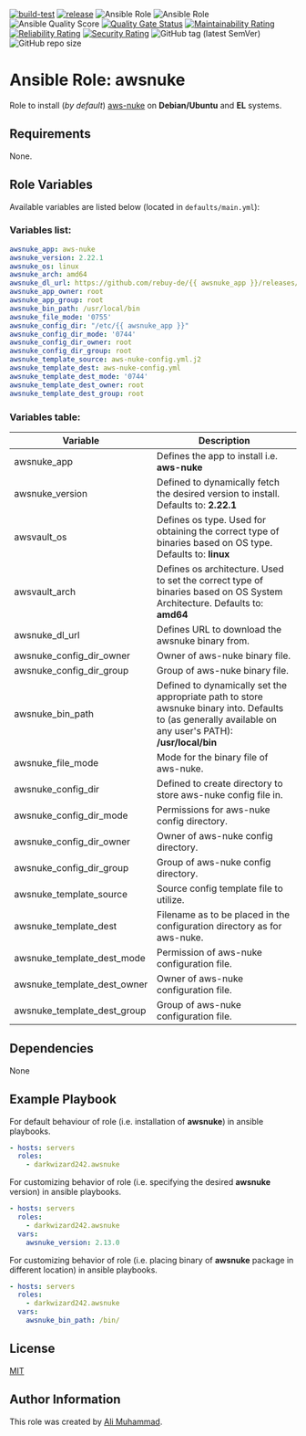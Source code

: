 [![build-test](https://github.com/darkwizard242/ansible-role-awsnuke/workflows/build-and-test/badge.svg?branch=master)](https://github.com/darkwizard242/ansible-role-awsnuke/actions?query=workflow%3Abuild-and-test) [![release](https://github.com/darkwizard242/ansible-role-awsnuke/workflows/release/badge.svg)](https://github.com/darkwizard242/ansible-role-awsnuke/actions?query=workflow%3Arelease) ![Ansible Role](https://img.shields.io/ansible/role/48139?color=dark%20green%20) ![Ansible Role](https://img.shields.io/ansible/role/d/48139?label=role%20downloads) ![Ansible Quality Score](https://img.shields.io/ansible/quality/48139?label=ansible%20quality%20score) [![Quality Gate Status](https://sonarcloud.io/api/project_badges/measure?project=ansible-role-awsnuke&metric=alert_status)](https://sonarcloud.io/dashboard?id=ansible-role-awsnuke) [![Maintainability Rating](https://sonarcloud.io/api/project_badges/measure?project=ansible-role-awsnuke&metric=sqale_rating)](https://sonarcloud.io/dashboard?id=ansible-role-awsnuke) [![Reliability Rating](https://sonarcloud.io/api/project_badges/measure?project=ansible-role-awsnuke&metric=reliability_rating)](https://sonarcloud.io/dashboard?id=ansible-role-awsnuke) [![Security Rating](https://sonarcloud.io/api/project_badges/measure?project=ansible-role-awsnuke&metric=security_rating)](https://sonarcloud.io/dashboard?id=ansible-role-awsnuke) ![GitHub tag (latest SemVer)](https://img.shields.io/github/tag/darkwizard242/ansible-role-awsnuke?label=release) ![GitHub repo size](https://img.shields.io/github/repo-size/darkwizard242/ansible-role-awsnuke?color=orange&style=flat-square)

# Ansible Role: awsnuke

Role to install (_by default_) [aws-nuke](https://github.com/rebuy-de/aws-nuke) on **Debian/Ubuntu** and **EL** systems.

## Requirements

None.

## Role Variables

Available variables are listed below (located in `defaults/main.yml`):

### Variables list:

```yaml
awsnuke_app: aws-nuke
awsnuke_version: 2.22.1
awsnuke_os: linux
awsnuke_arch: amd64
awsnuke_dl_url: https://github.com/rebuy-de/{{ awsnuke_app }}/releases/download/v{{ awsnuke_version }}/{{ awsnuke_app }}-v{{ awsnuke_version }}-{{ awsnuke_os }}-{{ awsnuke_arch }}.tar.gz
awsnuke_app_owner: root
awsnuke_app_group: root
awsnuke_bin_path: /usr/local/bin
awsnuke_file_mode: '0755'
awsnuke_config_dir: "/etc/{{ awsnuke_app }}"
awsnuke_config_dir_mode: '0744'
awsnuke_config_dir_owner: root
awsnuke_config_dir_group: root
awsnuke_template_source: aws-nuke-config.yml.j2
awsnuke_template_dest: aws-nuke-config.yml
awsnuke_template_dest_mode: '0744'
awsnuke_template_dest_owner: root
awsnuke_template_dest_group: root
```

### Variables table:

Variable                    | Description
--------------------------- | ---------------------------------------------------------------------------------------------------------------------------------------------------------
awsnuke_app                 | Defines the app to install i.e. **aws-nuke**
awsnuke_version             | Defined to dynamically fetch the desired version to install. Defaults to: **2.22.1**
awsvault_os                 | Defines os type. Used for obtaining the correct type of binaries based on OS type. Defaults to: **linux**
awsvault_arch               | Defines os architecture. Used to set the correct type of binaries based on OS System Architecture. Defaults to: **amd64**
awsnuke_dl_url              | Defines URL to download the awsnuke binary from.
awsnuke_config_dir_owner    | Owner of aws-nuke binary file.
awsnuke_config_dir_group    | Group of aws-nuke binary file.
awsnuke_bin_path            | Defined to dynamically set the appropriate path to store awsnuke binary into. Defaults to (as generally available on any user's PATH): **/usr/local/bin**
awsnuke_file_mode           | Mode for the binary file of aws-nuke.
awsnuke_config_dir          | Defined to create directory to store aws-nuke config file in.
awsnuke_config_dir_mode     | Permissions for aws-nuke config directory.
awsnuke_config_dir_owner    | Owner of aws-nuke config directory.
awsnuke_config_dir_group    | Group of aws-nuke config directory.
awsnuke_template_source     | Source config template file to utilize.
awsnuke_template_dest       | Filename as to be placed in the configuration directory as for aws-nuke.
awsnuke_template_dest_mode  | Permission of aws-nuke configuration file.
awsnuke_template_dest_owner | Owner of aws-nuke configuration file.
awsnuke_template_dest_group | Group of aws-nuke configuration file.

## Dependencies

None

## Example Playbook

For default behaviour of role (i.e. installation of **awsnuke**) in ansible playbooks.

```yaml
- hosts: servers
  roles:
    - darkwizard242.awsnuke
```

For customizing behavior of role (i.e. specifying the desired **awsnuke** version) in ansible playbooks.

```yaml
- hosts: servers
  roles:
    - darkwizard242.awsnuke
  vars:
    awsnuke_version: 2.13.0
```

For customizing behavior of role (i.e. placing binary of **awsnuke** package in different location) in ansible playbooks.

```yaml
- hosts: servers
  roles:
    - darkwizard242.awsnuke
  vars:
    awsnuke_bin_path: /bin/
```

## License

[MIT](https://github.com/darkwizard242/ansible-role-awsnuke/blob/master/LICENSE)

## Author Information

This role was created by [Ali Muhammad](https://www.linkedin.com/in/ali-muhammad-759791130/).
